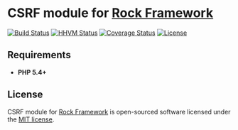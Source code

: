 CSRF module for [Rock Framework](https://github.com/romeOz/rock)
=================

[![Build Status](https://travis-ci.org/romeOz/rock-csrf.svg?branch=master)](https://travis-ci.org/romeOz/rock-csrf)
[![HHVM Status](http://hhvm.h4cc.de/badge/romeoz/rock-csrf.svg)](http://hhvm.h4cc.de/package/romeoz/rock-csrf)
[![Coverage Status](https://coveralls.io/repos/romeOz/rock-csrf/badge.svg?branch=master)](https://coveralls.io/r/romeOz/rock-csrf?branch=master)
[![License](https://poser.pugx.org/romeOz/rock-csrf/license.svg)](https://packagist.org/packages/romeOz/rock-csrf)
 
Requirements
-------------------
 * **PHP 5.4+**

License
-------------------

CSRF module for [Rock Framework](https://github.com/romeOz/rock) is open-sourced software licensed under the [MIT license](http://opensource.org/licenses/MIT).